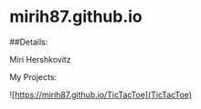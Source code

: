 # mirih87.github.io

##Details:

Miri Hershkovitz

My Projects:

![https://mirih87.github.io/TicTacToe](TicTacToe)
